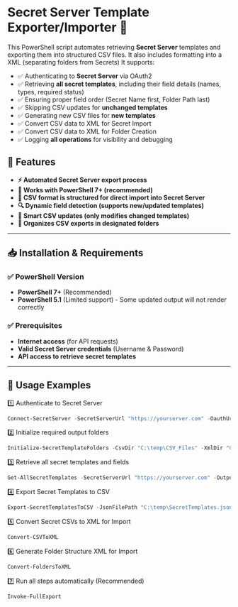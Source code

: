 # Secret Server Template Exporter/Importer 🚀

This PowerShell script automates retrieving **Secret Server** templates and exporting them into structured CSV files. It also includes formatting into a XML (separating folders from Secrets) It supports:
- ✅ Authenticating to **Secret Server** via OAuth2
- ✅ Retrieving **all secret templates**, including their field details (names, types, required status)
- ✅ Ensuring proper field order (Secret Name first, Folder Path last)
- ✅ Skipping CSV updates for **unchanged templates**
- ✅ Generating new CSV files for **new templates**
- ✅ Convert CSV data to XML for Secret Import
- ✅ Convert CSV data to XML for Folder Creation
- ✅ Logging **all operations** for visibility and debugging

## 📌 Features
- **⚡ Automated Secret Server export process**
- **🎯 Works with PowerShell 7+ (recommended)**
- **📝 CSV format is structured for direct import into Secret Server**
- **🔍 Dynamic field detection (supports new/updated templates)**
- **🔄 Smart CSV updates (only modifies changed templates)**
- **📂 Organizes CSV exports in designated folders**

---

## 📥 **Installation & Requirements**
### ✅ **PowerShell Version**
- **PowerShell 7+** (Recommended)
- **PowerShell 5.1** (Limited support) - Some updated output will not render correctly

### ✅ **Prerequisites**
- **Internet access** (for API requests)
- **Valid Secret Server credentials** (Username & Password)
- **API access to retrieve secret templates**


---

## 🚀 Usage Examples

1️⃣ Authenticate to Secret Server
```powershell
Connect-SecretServer -SecretServerUrl "https://yourserver.com" -OauthUrl "https://yourserver.com/oauth2/token" -Token "your-pre-obtained-token"
```
2️⃣ Initialize required output folders
```powershell
Initialize-SecretTemplateFolders -CsvDir "C:\temp\CSV_Files" -XmlDir "C:\temp\XML_Files"
```
3️⃣ Retrieve all secret templates and fields
```powershell
Get-AllSecretTemplates -SecretServerUrl "https://yourserver.com" -OutputPath "C:\temp\SecretTemplates.json"
```
4️⃣ Export Secret Templates to CSV
```powershell
Export-SecretTemplatesToCSV -JsonFilePath "C:\temp\SecretTemplates.json" -CsvDir "C:\temp\CSV_Files"
```
5️⃣ Convert Secret CSVs to XML for Import
```powershell
Convert-CSVToXML
```
6️⃣ Generate Folder Structure XML for Import
```powershell
Convert-FoldersToXML
```
7️⃣ Run all steps automatically (Recommended)
```powershell
Invoke-FullExport
```

